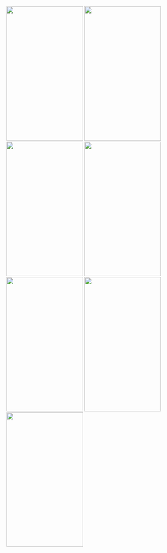  <img src="https://i.imgur.com/rdxr540.png"  width="200" height="350" /> 
 

  <img src="https://i.imgur.com/IejbyjX.png"  width="200" height="350" />
 <img src="https://i.imgur.com/3S41RjC.png"  width="200" height="350" />
 
 <img src="https://i.imgur.com/BER4rIJ.png"  width="200" height="350" /> 
 <img src="https://i.imgur.com/5KvOOoZ.png"  width="200" height="350" />
 <img src="https://i.imgur.com/5aMSXLP.png"  width="200" height="350" />
 <img src="https://i.imgur.com/VKgCAE3.png"  width="200" height="350" />
 
